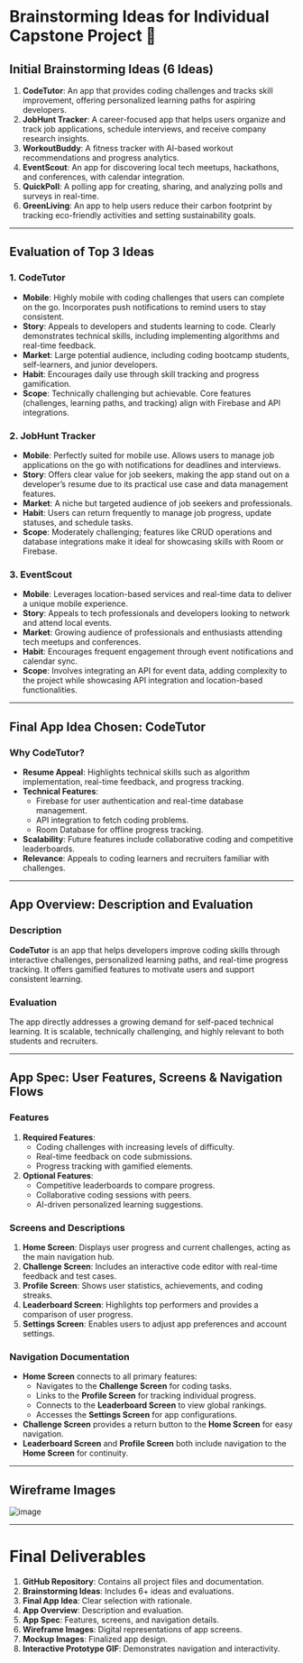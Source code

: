 # Brainstorming Ideas for Individual Capstone Project 🚀

## Initial Brainstorming Ideas (6 Ideas)
1. **CodeTutor**: An app that provides coding challenges and tracks skill improvement, offering personalized learning paths for aspiring developers.
2. **JobHunt Tracker**: A career-focused app that helps users organize and track job applications, schedule interviews, and receive company research insights.
3. **WorkoutBuddy**: A fitness tracker with AI-based workout recommendations and progress analytics.
4. **EventScout**: An app for discovering local tech meetups, hackathons, and conferences, with calendar integration.
5. **QuickPoll**: A polling app for creating, sharing, and analyzing polls and surveys in real-time.
6. **GreenLiving**: An app to help users reduce their carbon footprint by tracking eco-friendly activities and setting sustainability goals.

---

## Evaluation of Top 3 Ideas

### 1. **CodeTutor**
- **Mobile**: Highly mobile with coding challenges that users can complete on the go. Incorporates push notifications to remind users to stay consistent.
- **Story**: Appeals to developers and students learning to code. Clearly demonstrates technical skills, including implementing algorithms and real-time feedback.
- **Market**: Large potential audience, including coding bootcamp students, self-learners, and junior developers.
- **Habit**: Encourages daily use through skill tracking and progress gamification.
- **Scope**: Technically challenging but achievable. Core features (challenges, learning paths, and tracking) align with Firebase and API integrations.

### 2. **JobHunt Tracker**
- **Mobile**: Perfectly suited for mobile use. Allows users to manage job applications on the go with notifications for deadlines and interviews.
- **Story**: Offers clear value for job seekers, making the app stand out on a developer’s resume due to its practical use case and data management features.
- **Market**: A niche but targeted audience of job seekers and professionals.
- **Habit**: Users can return frequently to manage job progress, update statuses, and schedule tasks.
- **Scope**: Moderately challenging; features like CRUD operations and database integrations make it ideal for showcasing skills with Room or Firebase.

### 3. **EventScout**
- **Mobile**: Leverages location-based services and real-time data to deliver a unique mobile experience.
- **Story**: Appeals to tech professionals and developers looking to network and attend local events.
- **Market**: Growing audience of professionals and enthusiasts attending tech meetups and conferences.
- **Habit**: Encourages frequent engagement through event notifications and calendar sync.
- **Scope**: Involves integrating an API for event data, adding complexity to the project while showcasing API integration and location-based functionalities.

---

## Final App Idea Chosen: **CodeTutor**

### Why CodeTutor?
- **Resume Appeal**: Highlights technical skills such as algorithm implementation, real-time feedback, and progress tracking.
- **Technical Features**:
  - Firebase for user authentication and real-time database management.
  - API integration to fetch coding problems.
  - Room Database for offline progress tracking.
- **Scalability**: Future features include collaborative coding and competitive leaderboards.
- **Relevance**: Appeals to coding learners and recruiters familiar with challenges.

---

## App Overview: Description and Evaluation

### Description
**CodeTutor** is an app that helps developers improve coding skills through interactive challenges, personalized learning paths, and real-time progress tracking. It offers gamified features to motivate users and support consistent learning.

### Evaluation
The app directly addresses a growing demand for self-paced technical learning. It is scalable, technically challenging, and highly relevant to both students and recruiters.

---

## App Spec: User Features, Screens & Navigation Flows

### Features
1. **Required Features**:
   - Coding challenges with increasing levels of difficulty.
   - Real-time feedback on code submissions.
   - Progress tracking with gamified elements.
2. **Optional Features**:
   - Competitive leaderboards to compare progress.
   - Collaborative coding sessions with peers.
   - AI-driven personalized learning suggestions.

### Screens and Descriptions
1. **Home Screen**: Displays user progress and current challenges, acting as the main navigation hub.
2. **Challenge Screen**: Includes an interactive code editor with real-time feedback and test cases.
3. **Profile Screen**: Shows user statistics, achievements, and coding streaks.
4. **Leaderboard Screen**: Highlights top performers and provides a comparison of user progress.
5. **Settings Screen**: Enables users to adjust app preferences and account settings.

### Navigation Documentation
- **Home Screen** connects to all primary features:
  - Navigates to the **Challenge Screen** for coding tasks.
  - Links to the **Profile Screen** for tracking individual progress.
  - Connects to the **Leaderboard Screen** to view global rankings.
  - Accesses the **Settings Screen** for app configurations.
- **Challenge Screen** provides a return button to the **Home Screen** for easy navigation.
- **Leaderboard Screen** and **Profile Screen** both include navigation to the **Home Screen** for continuity.

---

## Wireframe Images

![image](https://github.com/user-attachments/assets/d0eb7f6a-224d-426c-a985-ddf3f001a53f)


---


# Final Deliverables
1. **GitHub Repository**: Contains all project files and documentation.
2. **Brainstorming Ideas**: Includes 6+ ideas and evaluations.
3. **Final App Idea**: Clear selection with rationale.
4. **App Overview**: Description and evaluation.
5. **App Spec**: Features, screens, and navigation details.
6. **Wireframe Images**: Digital representations of app screens.
7. **Mockup Images**: Finalized app design.
8. **Interactive Prototype GIF**: Demonstrates navigation and interactivity.

